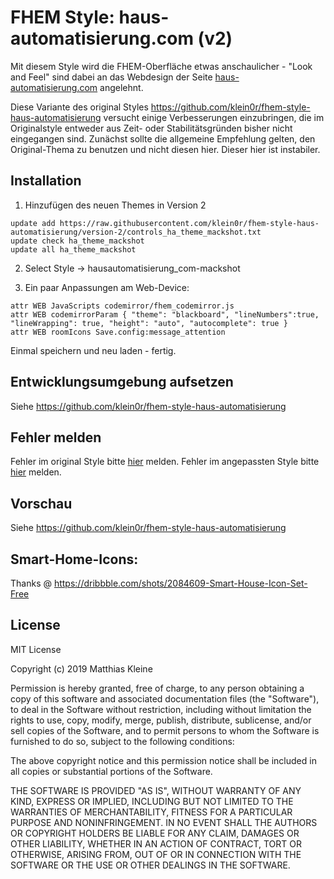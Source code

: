 # FHEM Style: haus-automatisierung.com (v2)

Mit diesem Style wird die FHEM-Oberfläche etwas anschaulicher - "Look and Feel" sind dabei an das Webdesign der Seite [haus-automatisierung.com](https://haus-automatisierung.com/) angelehnt.

Diese Variante des original Styles https://github.com/klein0r/fhem-style-haus-automatisierung versucht einige Verbesserungen einzubringen, die im Originalstyle entweder aus Zeit- oder Stabilitätsgründen bisher nicht eingegangen sind. Zunächst sollte die allgemeine Empfehlung gelten, den Original-Thema zu benutzen und nicht diesen hier. Dieser hier ist instabiler.

## Installation

1. Hinzufügen des neuen Themes in Version 2

```
update add https://raw.githubusercontent.com/klein0r/fhem-style-haus-automatisierung/version-2/controls_ha_theme_mackshot.txt
update check ha_theme_mackshot
update all ha_theme_mackshot
```

2. Select Style -> hausautomatisierung_com-mackshot

3. Ein paar Anpassungen am Web-Device:

```
attr WEB JavaScripts codemirror/fhem_codemirror.js
attr WEB codemirrorParam { "theme": "blackboard", "lineNumbers":true, "lineWrapping": true, "height": "auto", "autocomplete": true }
attr WEB roomIcons Save.config:message_attention
```

Einmal speichern und neu laden - fertig.

## Entwicklungsumgebung aufsetzen

Siehe https://github.com/klein0r/fhem-style-haus-automatisierung

## Fehler melden

Fehler im original Style bitte [hier](https://github.com/klein0r/fhem-style-haus-automatisierung/issues) melden.
Fehler im angepassten Style bitte [hier](https://github.com/mackshot/fhem-style-haus-automatisierung/issues) melden.


## Vorschau

Siehe https://github.com/klein0r/fhem-style-haus-automatisierung

## Smart-Home-Icons:

Thanks @ https://dribbble.com/shots/2084609-Smart-House-Icon-Set-Free

## License

MIT License

Copyright (c) 2019 Matthias Kleine

Permission is hereby granted, free of charge, to any person obtaining a copy
of this software and associated documentation files (the "Software"), to deal
in the Software without restriction, including without limitation the rights
to use, copy, modify, merge, publish, distribute, sublicense, and/or sell
copies of the Software, and to permit persons to whom the Software is
furnished to do so, subject to the following conditions:

The above copyright notice and this permission notice shall be included in all
copies or substantial portions of the Software.

THE SOFTWARE IS PROVIDED "AS IS", WITHOUT WARRANTY OF ANY KIND, EXPRESS OR
IMPLIED, INCLUDING BUT NOT LIMITED TO THE WARRANTIES OF MERCHANTABILITY,
FITNESS FOR A PARTICULAR PURPOSE AND NONINFRINGEMENT. IN NO EVENT SHALL THE
AUTHORS OR COPYRIGHT HOLDERS BE LIABLE FOR ANY CLAIM, DAMAGES OR OTHER
LIABILITY, WHETHER IN AN ACTION OF CONTRACT, TORT OR OTHERWISE, ARISING FROM,
OUT OF OR IN CONNECTION WITH THE SOFTWARE OR THE USE OR OTHER DEALINGS IN THE
SOFTWARE.
